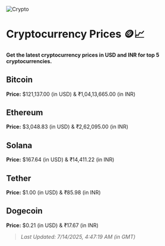 
![Crypto](https://www.techguide.com.au/wp-content/uploads/2020/11/crypto3.jpeg)

# Cryptocurrency Prices 🪙📈

#### Get the latest cryptocurrency prices in USD and INR for top 5 cryptocurrencies.

## Bitcoin

**Price:** $121,137.00 (in USD) & ₹1,04,13,665.00 (in INR)

## Ethereum

**Price:** $3,048.83 (in USD) & ₹2,62,095.00 (in INR)

## Solana

**Price:** $167.64 (in USD) & ₹14,411.22 (in INR)

## Tether

**Price:** $1.00 (in USD) & ₹85.98 (in INR)

## Dogecoin

**Price:** $0.21 (in USD) & ₹17.67 (in INR)

> _Last Updated: 7/14/2025, 4:47:19 AM (in GMT)_
